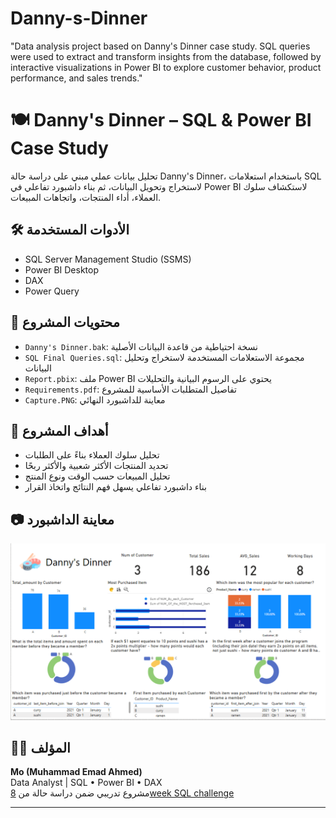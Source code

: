 # Danny-s-Dinner
"Data analysis project based on Danny's Dinner case study. SQL queries were used to extract and transform insights from the database, followed by interactive visualizations in Power BI to explore customer behavior, product performance, and sales trends."
# 🍽️ Danny's Dinner – SQL & Power BI Case Study

تحليل بيانات عملي مبني على دراسة حالة Danny's Dinner، باستخدام استعلامات SQL لاستخراج وتحويل البيانات، ثم بناء داشبورد تفاعلي في Power BI لاستكشاف سلوك العملاء، أداء المنتجات، واتجاهات المبيعات.

## 🛠️ الأدوات المستخدمة
- SQL Server Management Studio (SSMS)
- Power BI Desktop
- DAX
- Power Query

## 📂 محتويات المشروع
- `Danny's Dinner.bak`: نسخة احتياطية من قاعدة البيانات الأصلية
- `SQL Final Queries.sql`: مجموعة الاستعلامات المستخدمة لاستخراج وتحليل البيانات
- `Report.pbix`: ملف Power BI يحتوي على الرسوم البيانية والتحليلات
- `Requirements.pdf`: تفاصيل المتطلبات الأساسية للمشروع
- `Capture.PNG`: معاينة للداشبورد النهائي

## 🎯 أهداف المشروع
- تحليل سلوك العملاء بناءً على الطلبات
- تحديد المنتجات الأكثر شعبية والأكثر ربحًا
- تحليل المبيعات حسب الوقت ونوع المنتج
- بناء داشبورد تفاعلي يسهل فهم النتائج واتخاذ القرار

## 📷 معاينة الداشبورد
![Dashboard Preview](Capture.PNG)

## 👨‍💻 المؤلف
**Mo (Muhammad Emad Ahmed)**  
Data Analyst | SQL • Power BI • DAX  
مشروع تدريبي ضمن دراسة حالة من [8week SQL challenge](https://8weeksqlchallenge.com/case-study-1/)

---

